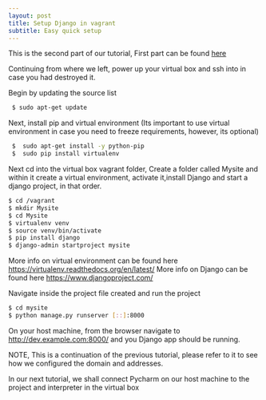 ```yaml
---
layout: post
title: Setup Django in vagrant
subtitle: Easy quick setup
---
```


This is the second part of our tutorial, First part can be found  <a href="http://benson.fi/index.php/2016/01/04/3356/">here </a>

Continuing from where we left, power up your virtual box and ssh into in case you had destroyed it.

Begin by updating the source list

```bash
 $ sudo apt-get update
```

Next, install pip and virtual environment (Its important to use virtual environment in case you need to freeze requirements, however, its optional)

```bash
 $  sudo apt-get install -y python-pip
 $  sudo pip install virtualenv
```

Next cd into the virtual box vagrant folder, Create a folder called Mysite and within it create a virtual environment, activate it,install Django and start a django project, in that order.

```bash
$ cd /vagrant
$ mkdir Mysite
$ cd Mysite
$ virtualenv venv
$ source venv/bin/activate
$ pip install django
$ django-admin startproject mysite
```

More info on virtual environment can be found here  <a href="https://virtualenv.readthedocs.org/en/latest/" target="_blank">https://virtualenv.readthedocs.org/en/latest/</a>
More info on Django can be found here <a href="https://www.djangoproject.com/" target="_blank">https://www.djangoproject.com/</a>

Navigate inside the project file created and run the project

```bash
$ cd mysite
$ python manage.py runserver [::]:8000
```

On your host machine, from the browser navigate to http://dev.example.com:8000/ and you Django app should be running.

NOTE, This is a continuation of the previous tutorial, please refer to it to see how we configured the domain and addresses.

In our next tutorial, we shall connect Pycharm on our host machine to the project and interpreter in the virtual box
